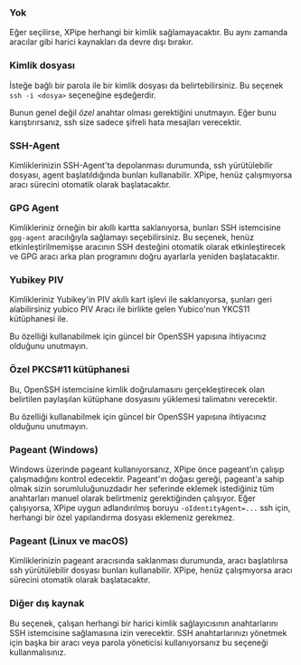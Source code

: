 ### Yok

Eğer seçilirse, XPipe herhangi bir kimlik sağlamayacaktır. Bu aynı zamanda aracılar gibi harici kaynakları da devre dışı bırakır.

### Kimlik dosyası

İsteğe bağlı bir parola ile bir kimlik dosyası da belirtebilirsiniz.
Bu seçenek `ssh -i <dosya>` seçeneğine eşdeğerdir.

Bunun genel değil *özel* anahtar olması gerektiğini unutmayın.
Eğer bunu karıştırırsanız, ssh size sadece şifreli hata mesajları verecektir.

### SSH-Agent

Kimliklerinizin SSH-Agent'ta depolanması durumunda, ssh yürütülebilir dosyası, agent başlatıldığında bunları kullanabilir.
XPipe, henüz çalışmıyorsa aracı sürecini otomatik olarak başlatacaktır.

### GPG Agent

Kimlikleriniz örneğin bir akıllı kartta saklanıyorsa, bunları SSH istemcisine `gpg-agent` aracılığıyla sağlamayı seçebilirsiniz.
Bu seçenek, henüz etkinleştirilmemişse aracının SSH desteğini otomatik olarak etkinleştirecek ve GPG aracı arka plan programını doğru ayarlarla yeniden başlatacaktır.

### Yubikey PIV

Kimlikleriniz Yubikey'in PIV akıllı kart işlevi ile saklanıyorsa, şunları geri alabilirsiniz
yubico PIV Aracı ile birlikte gelen Yubico'nun YKCS11 kütüphanesi ile.

Bu özelliği kullanabilmek için güncel bir OpenSSH yapısına ihtiyacınız olduğunu unutmayın.

### Özel PKCS#11 kütüphanesi

Bu, OpenSSH istemcisine kimlik doğrulamasını gerçekleştirecek olan belirtilen paylaşılan kütüphane dosyasını yüklemesi talimatını verecektir.

Bu özelliği kullanabilmek için güncel bir OpenSSH yapısına ihtiyacınız olduğunu unutmayın.

### Pageant (Windows)

Windows üzerinde pageant kullanıyorsanız, XPipe önce pageant'ın çalışıp çalışmadığını kontrol edecektir.
Pageant'ın doğası gereği, pageant'a sahip olmak sizin sorumluluğunuzdadır
her seferinde eklemek istediğiniz tüm anahtarları manuel olarak belirtmeniz gerektiğinden çalışıyor.
Eğer çalışıyorsa, XPipe uygun adlandırılmış boruyu
`-oIdentityAgent=...` ssh için, herhangi bir özel yapılandırma dosyası eklemeniz gerekmez.

### Pageant (Linux ve macOS)

Kimliklerinizin pageant aracısında saklanması durumunda, aracı başlatılırsa ssh yürütülebilir dosyası bunları kullanabilir.
XPipe, henüz çalışmıyorsa aracı sürecini otomatik olarak başlatacaktır.

### Diğer dış kaynak

Bu seçenek, çalışan herhangi bir harici kimlik sağlayıcısının anahtarlarını SSH istemcisine sağlamasına izin verecektir. SSH anahtarlarınızı yönetmek için başka bir aracı veya parola yöneticisi kullanıyorsanız bu seçeneği kullanmalısınız.
